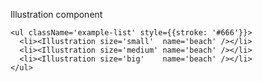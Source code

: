 Illustration component

    <ul className='example-list' style={{stroke: '#666'}}>
      <li><Illustration size='small'  name='beach' /></li>
      <li><Illustration size='medium' name='beach' /></li>
      <li><Illustration size='big'    name='beach' /></li>
    </ul>
